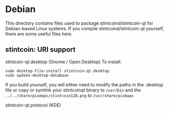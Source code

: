 
Debian
====================
This directory contains files used to package stintcoind/stintcoin-qt
for Debian-based Linux systems. If you compile stintcoind/stintcoin-qt yourself, there are some useful files here.

## stintcoin: URI support ##


stintcoin-qt.desktop  (Gnome / Open Desktop)
To install:

	sudo desktop-file-install stintcoin-qt.desktop
	sudo update-desktop-database

If you build yourself, you will either need to modify the paths in
the .desktop file or copy or symlink your stintcoinqt binary to `/usr/bin`
and the `../../share/pixmaps/stintcoin128.png` to `/usr/share/pixmaps`

stintcoin-qt.protocol (KDE)

